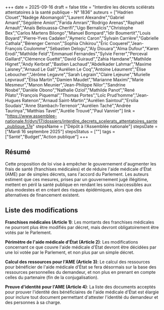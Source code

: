 +++
date = 2025-09-16
draft = false
title = "Interdire les décrets scélérats attentatoires à la santé publique - N° 1836"
auteurs = ["Hadrien Clouet","Nadège Abomangoli","Laurent Alexandre","Gabriel Amard","Ségolène Amiot","Farida Amrani","Rodrigo Arenas","Raphaël Arnault","Anaïs Belouassa-Cherifi","Ugo Bernalicis","Christophe Bex","Carlos Martens Bilongo","Manuel Bompard","Idir Boumertit","Louis Boyard","Pierre-Yves Cadalen","Aymeric Caron","Sylvain Carrière","Gabrielle Cathala","Bérenger Cernon","Sophia Chikirou","Éric Coquerel","Jean-François Coulomme","Sébastien Delogu","Aly Diouara","Alma Dufour","Karen Erodi","Mathilde Feld","Emmanuel Fernandes","Sylvie Ferrer","Perceval Gaillard","Clémence Guetté","David Guiraud","Zahia Hamdane","Mathilde Hignet","Andy Kerbrat","Bastien Lachaud","Abdelkader Lahmar","Maxime Laisney","Arnaud Le Gall","Aurélien Le Coq","Antoine Léaument","Élise Leboucher","Jérôme Legavre","Sarah Legrain","Claire Lejeune","Murielle Lepvraud","Élisa Martin","Damien Maudet","Marianne Maximi","Marie Mesmeur","Manon Meunier","Jean-Philippe Nilor","Sandrine Nosbé","Danièle Obono","Nathalie Oziol","Mathilde Panot","René Pilato","François Piquemal","Thomas Portes","Loïc Prud’homme","Jean-Hugues Ratenon","Arnaud Saint-Martin","Aurélien Saintoul","Ersilia Soudais","Anne Stambach-Terrenoir","Aurélien Taché","Andrée Taurinya","Matthias Tavel","Aurélie Trouvé","Paul Vannier"]
link = "https://www.assemblee-nationale.fr/dyn/17/dossiers/interdire_decrets_scelerats_attentatoires_sante_publique_17e"
stepsName = ["Dépôt à l'Assemblée nationale"]
stepsDate = ["Mardi 16 septembre 2025"]
stepsStatus = [""]
tags = ["Santé","Budget","Action publique"]
+++

## Résumé

Cette proposition de loi vise à empêcher le gouvernement d'augmenter les frais de santé (franchises médicales) et de réduire l'aide médicale d'État (AME) par de simples décrets, sans l'accord du Parlement. Les auteurs estiment que ces mesures, prises par un gouvernement jugé illégitime, mettent en péril la santé publique en rendant les soins inaccessibles aux plus modestes et en créant des risques épidémiques, alors que des alternatives de financement existent.

## Liste des modifications

**Franchises médicales (Article 1)**: Les montants des franchises médicales ne pourront plus être modifiés par décret, mais devront obligatoirement être votés par le Parlement.

**Périmètre de l'aide médicale d'État (Article 2)**: Les modifications concernant ce que couvre l'aide médicale d'État devront être décidées par une loi votée par le Parlement, et non plus par un simple décret.

**Calcul des ressources pour l'AME (Article 3)**: Le calcul des ressources pour bénéficier de l'aide médicale d'État se fera désormais sur la base des ressources personnelles du demandeur, et non plus en prenant en compte celles du partenaire (fin de la conjugalisation).

**Preuve d'identité pour l'AME (Article 4)**: La liste des documents acceptés pour prouver l'identité des bénéficiaires de l'aide médicale d'État est élargie pour inclure tout document permettant d'attester l'identité du demandeur et des personnes à sa charge.
